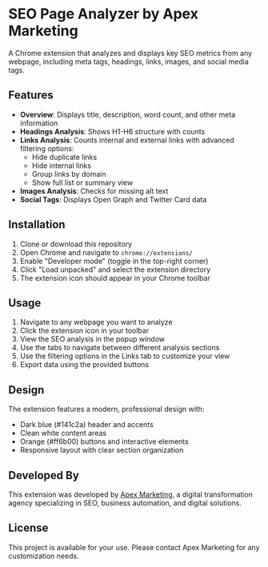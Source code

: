 # SEO Page Analyzer by Apex Marketing

A Chrome extension that analyzes and displays key SEO metrics from any webpage, including meta tags, headings, links, images, and social media tags.

## Features

- **Overview**: Displays title, description, word count, and other meta information
- **Headings Analysis**: Shows H1-H6 structure with counts
- **Links Analysis**: Counts internal and external links with advanced filtering options:
  - Hide duplicate links
  - Hide internal links
  - Group links by domain
  - Show full list or summary view
- **Images Analysis**: Checks for missing alt text
- **Social Tags**: Displays Open Graph and Twitter Card data

## Installation

1. Clone or download this repository
2. Open Chrome and navigate to `chrome://extensions/`
3. Enable "Developer mode" (toggle in the top-right corner)
4. Click "Load unpacked" and select the extension directory
5. The extension icon should appear in your Chrome toolbar

## Usage

1. Navigate to any webpage you want to analyze
2. Click the extension icon in your toolbar
3. View the SEO analysis in the popup window
4. Use the tabs to navigate between different analysis sections
5. Use the filtering options in the Links tab to customize your view
6. Export data using the provided buttons

## Design

The extension features a modern, professional design with:
- Dark blue (#141c2a) header and accents
- Clean white content areas
- Orange (#ff6b00) buttons and interactive elements
- Responsive layout with clear section organization

## Developed By

This extension was developed by [Apex Marketing](https://apexmarketing.co.uk), a digital transformation agency specializing in SEO, business automation, and digital solutions.

## License

This project is available for your use. Please contact Apex Marketing for any customization needs.
